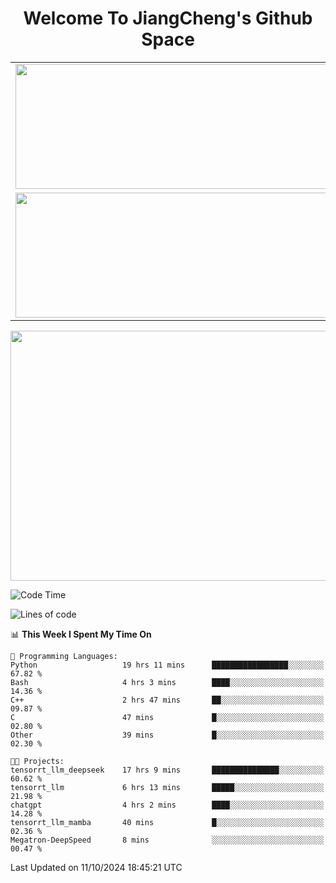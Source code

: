 <h1 align="center">Welcome To JiangCheng's Github Space</h1>

<table align="center" frame="void" rules="none" >
  <tr>
    <td>
      <div align="center"> <img height="200px" width="500px"  src="https://github-readme-stats.vercel.app/api?username=thisjiang&hide_title=true&hide_border=true&layout=compact&show_icons=trueline_height=21&text_color=000&icon_color=000&bg_color=0,ea6161,ffc64d,fffc4d,52fa5a&theme=graywhite" /> </div>
    </td>
    <td>
      <div align="center"> <img height="200px" width="500px" src="https://github-readme-stats.vercel.app/api/top-langs/?username=thisjiang&hide_title=true&hide_border=true&layout=compact&langs_count=6&text_color=000&icon_color=fff&bg_color=0,52fa5a,4dfcff,c64dff&theme=graywhite" /> </div>
    </td>
  </tr>
  <tr>
    <td>
      <div align="center"> <img height="200px" width="500px" src="https://github-readme-streak-stats.herokuapp.com/?user=thisjiang&hide_title=true&hide_border=true&layout=compact&langs_count=6" /> </div>
    </td>
    <td>
      <div align="center"> 
      <a href="https://github.com/" target="_blank"><img style="margin: 10px" src="https://profilinator.rishav.dev/skills-assets/git-scm-icon.svg" alt="Git" height="50" /></a>  
      <a href="https://www.linux.org/" target="_blank"><img style="margin: 10px" src="https://profilinator.rishav.dev/skills-assets/linux-original.svg" alt="Linux" height="50" /></a>  
      <a href="https://www.gnu.org/software/bash/" target="_blank"><img style="margin: 10px" src="https://profilinator.rishav.dev/skills-assets/gnu_bash-icon.svg" alt="Bash" height="50" /></a>  
      </div>
    </td>
  </tr>
</table>

<div align="center"> <img height="400px" width="1000px" src="https://github-readme-activity-graph.cyclic.app/graph?username=thisjiang&theme=react&hide_title=true&hide_border=true&layout=compact&langs_count=6" /> </div></td>

<!--START_SECTION:waka-->
![Code Time](http://img.shields.io/badge/Code%20Time-1%2C821%20hrs%2021%20mins-blue)

![Lines of code](https://img.shields.io/badge/From%20Hello%20World%20I%27ve%20Written-218.2%20thousand%20lines%20of%20code-blue)

📊 **This Week I Spent My Time On** 

```text
💬 Programming Languages: 
Python                   19 hrs 11 mins      █████████████████░░░░░░░░   67.82 % 
Bash                     4 hrs 3 mins        ████░░░░░░░░░░░░░░░░░░░░░   14.36 % 
C++                      2 hrs 47 mins       ██░░░░░░░░░░░░░░░░░░░░░░░   09.87 % 
C                        47 mins             █░░░░░░░░░░░░░░░░░░░░░░░░   02.80 % 
Other                    39 mins             █░░░░░░░░░░░░░░░░░░░░░░░░   02.30 % 

🐱‍💻 Projects: 
tensorrt_llm_deepseek    17 hrs 9 mins       ███████████████░░░░░░░░░░   60.62 % 
tensorrt_llm             6 hrs 13 mins       █████░░░░░░░░░░░░░░░░░░░░   21.98 % 
chatgpt                  4 hrs 2 mins        ████░░░░░░░░░░░░░░░░░░░░░   14.28 % 
tensorrt_llm_mamba       40 mins             █░░░░░░░░░░░░░░░░░░░░░░░░   02.36 % 
Megatron-DeepSpeed       8 mins              ░░░░░░░░░░░░░░░░░░░░░░░░░   00.47 % 
```


 Last Updated on 11/10/2024 18:45:21 UTC
<!--END_SECTION:waka-->
